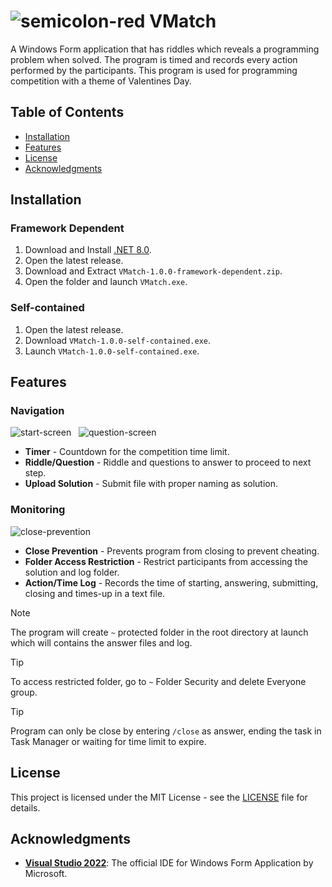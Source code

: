 # ![semicolon-red](https://github.com/Mindkerchief/VMatch/assets/130748576/a65c7e73-af97-4a10-8954-11e1853c02e2) VMatch
A Windows Form application that has riddles which reveals a programming problem when solved. The program is timed and records every action performed by the participants. This program is used for programming competition with a theme of Valentines Day.

## Table of Contents
- [Installation](#installation)
- [Features](#features)
- [License](#license)
- [Acknowledgments](#acknowledgments)

## Installation

### Framework Dependent
1. Download and Install [.NET 8.0](https://dotnet.microsoft.com/en-us/download).
2. Open the latest release.
3. Download and Extract `VMatch-1.0.0-framework-dependent.zip`.
4. Open the folder and launch `VMatch.exe`.

### Self-contained
1. Open the latest release.
2. Download `VMatch-1.0.0-self-contained.exe`.
3. Launch `VMatch-1.0.0-self-contained.exe`.

## Features
### Navigation

<div>
  <img src="https://github.com/Mindkerchief/VMatch/assets/130748576/3786ca8b-3bcc-4204-ad77-4bd88894f129" alt="start-screen">
  &nbsp;
  <img src="https://github.com/Mindkerchief/VMatch/assets/130748576/2f1a77be-6cc3-4006-86c4-8f9c51a9d931" alt="question-screen">
</div>

- **Timer** - Countdown for the competition time limit.
- **Riddle/Question** - Riddle and questions to answer to proceed to next step.
- **Upload Solution** - Submit file with proper naming as solution.

### Monitoring
![close-prevention](https://github.com/Mindkerchief/VMatch/assets/130748576/0ae2a5ca-fb26-4cd8-bacb-f259217c1136)
- **Close Prevention** - Prevents program from closing to prevent cheating.
- **Folder Access Restriction** - Restrict participants from accessing the solution and log folder.
- **Action/Time Log** - Records the time of starting, answering, submitting, closing and times-up in a text file.

> [!NOTE]
> The program will create `~` protected folder in the root directory at launch which will contains the answer files and log.

> [!TIP]
> To access restricted folder, go to `~` Folder Security and delete Everyone group.

> [!TIP]
> Program can only be close by entering `/close` as answer, ending the task in Task Manager or waiting for time limit to expire.

## License
This project is licensed under the MIT License - see the [LICENSE](LICENSE) file for details.

## Acknowledgments
- **[Visual Studio 2022](https://learn.microsoft.com/en-us/visualstudio/ide/?view=vs-2022)**: The official IDE for Windows Form Application by Microsoft.
